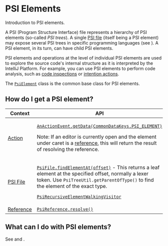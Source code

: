 <!-- Copyright 2000-2023 JetBrains s.r.o. and contributors. Use of this source code is governed by the Apache 2.0 license. -->

# PSI Elements

<link-summary>Introduction to PSI elements.</link-summary>

A PSI (Program Structure Interface) file represents a hierarchy of PSI elements (so-called _PSI trees_).
A single [PSI file](psi_files.md) (itself being a PSI element) may expose several PSI trees in specific programming languages (see [](file_view_providers.md)).
A PSI element, in its turn, can have child PSI elements.

PSI elements and operations at the level of individual PSI elements are used to explore the source code's internal structure as it is interpreted by the IntelliJ Platform.
For example, you can use PSI elements to perform code analysis, such as [code inspections](https://www.jetbrains.com/help/idea/code-inspection.html) or [intention actions](https://www.jetbrains.com/idea/help/intention-actions.html).

The [`PsiElement`](%gh-ic%/platform/core-api/src/com/intellij/psi/PsiElement.java) class is the common base class for PSI elements.

## How do I get a PSI element?

| Context                          | API                                                                                                                                                                                                                                                                                                                                                                                                |
|----------------------------------|----------------------------------------------------------------------------------------------------------------------------------------------------------------------------------------------------------------------------------------------------------------------------------------------------------------------------------------------------------------------------------------------------|
| [Action](basic_action_system.md) | <p>[`AnActionEvent.getData(CommonDataKeys.PSI_ELEMENT)`](%gh-ic%/platform/editor-ui-api/src/com/intellij/openapi/actionSystem/AnActionEvent.java)</p><p>Note: If an editor is currently open and the element under caret is a [reference](psi_references.md), this will return the result of resolving the reference.</p>                                                                          |
| [PSI File](psi_files.md)         | <p>[`PsiFile.findElementAt(offset)`](%gh-ic%/platform/core-api/src/com/intellij/psi/PsiFile.java) - This returns a leaf element at the specified offset, normally a lexer token. Use `PsiTreeUtil.getParentOfType()` to find the element of the exact type.</p><p>[`PsiRecursiveElementWalkingVisitor`](%gh-ic%/platform/core-api/src/com/intellij/psi/PsiRecursiveElementWalkingVisitor.java)</p> |
| [Reference](psi_references.md)   | [`PsiReference.resolve()`](%gh-ic%/platform/core-api/src/com/intellij/psi/PsiReference.java)                                                                                                                                                                                                                                                                                                       |

## What can I do with PSI elements?

See [](psi_cookbook.md) and [](modifying_psi.md).
